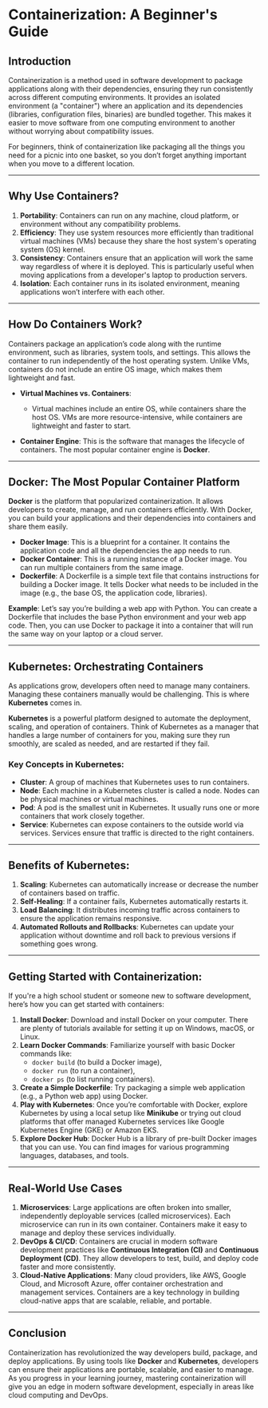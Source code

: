 # Containerization: A Beginner's Guide

## Introduction
Containerization is a method used in software development to package applications along with their dependencies, ensuring they run consistently across different computing environments. It provides an isolated environment (a "container") where an application and its dependencies (libraries, configuration files, binaries) are bundled together. This makes it easier to move software from one computing environment to another without worrying about compatibility issues.

For beginners, think of containerization like packaging all the things you need for a picnic into one basket, so you don’t forget anything important when you move to a different location.

---

## Why Use Containers?

1. **Portability**: Containers can run on any machine, cloud platform, or environment without any compatibility problems.
2. **Efficiency**: They use system resources more efficiently than traditional virtual machines (VMs) because they share the host system's operating system (OS) kernel.
3. **Consistency**: Containers ensure that an application will work the same way regardless of where it is deployed. This is particularly useful when moving applications from a developer's laptop to production servers.
4. **Isolation**: Each container runs in its isolated environment, meaning applications won’t interfere with each other.

---

## How Do Containers Work?

Containers package an application’s code along with the runtime environment, such as libraries, system tools, and settings. This allows the container to run independently of the host operating system. Unlike VMs, containers do not include an entire OS image, which makes them lightweight and fast.

- **Virtual Machines vs. Containers**: 
  - Virtual machines include an entire OS, while containers share the host OS. VMs are more resource-intensive, while containers are lightweight and faster to start.
  
- **Container Engine**: This is the software that manages the lifecycle of containers. The most popular container engine is **Docker**.

---

## Docker: The Most Popular Container Platform

**Docker** is the platform that popularized containerization. It allows developers to create, manage, and run containers efficiently. With Docker, you can build your applications and their dependencies into containers and share them easily.

- **Docker Image**: This is a blueprint for a container. It contains the application code and all the dependencies the app needs to run. 
- **Docker Container**: This is a running instance of a Docker image. You can run multiple containers from the same image.
- **Dockerfile**: A Dockerfile is a simple text file that contains instructions for building a Docker image. It tells Docker what needs to be included in the image (e.g., the base OS, the application code, libraries).

**Example**: Let’s say you’re building a web app with Python. You can create a Dockerfile that includes the base Python environment and your web app code. Then, you can use Docker to package it into a container that will run the same way on your laptop or a cloud server.

---

## Kubernetes: Orchestrating Containers

As applications grow, developers often need to manage many containers. Managing these containers manually would be challenging. This is where **Kubernetes** comes in.

**Kubernetes** is a powerful platform designed to automate the deployment, scaling, and operation of containers. Think of Kubernetes as a manager that handles a large number of containers for you, making sure they run smoothly, are scaled as needed, and are restarted if they fail.

### Key Concepts in Kubernetes:

- **Cluster**: A group of machines that Kubernetes uses to run containers.
- **Node**: Each machine in a Kubernetes cluster is called a node. Nodes can be physical machines or virtual machines.
- **Pod**: A pod is the smallest unit in Kubernetes. It usually runs one or more containers that work closely together.
- **Service**: Kubernetes can expose containers to the outside world via services. Services ensure that traffic is directed to the right containers.
 
---

## Benefits of Kubernetes:

1. **Scaling**: Kubernetes can automatically increase or decrease the number of containers based on traffic.
2. **Self-Healing**: If a container fails, Kubernetes automatically restarts it.
3. **Load Balancing**: It distributes incoming traffic across containers to ensure the application remains responsive.
4. **Automated Rollouts and Rollbacks**: Kubernetes can update your application without downtime and roll back to previous versions if something goes wrong.

---

## Getting Started with Containerization:

If you're a high school student or someone new to software development, here’s how you can get started with containers:

1. **Install Docker**: Download and install Docker on your computer. There are plenty of tutorials available for setting it up on Windows, macOS, or Linux.
2. **Learn Docker Commands**: Familiarize yourself with basic Docker commands like:
   - `docker build` (to build a Docker image),
   - `docker run` (to run a container),
   - `docker ps` (to list running containers).
3. **Create a Simple Dockerfile**: Try packaging a simple web application (e.g., a Python web app) using Docker.
4. **Play with Kubernetes**: Once you’re comfortable with Docker, explore Kubernetes by using a local setup like **Minikube** or trying out cloud platforms that offer managed Kubernetes services like Google Kubernetes Engine (GKE) or Amazon EKS.
5. **Explore Docker Hub**: Docker Hub is a library of pre-built Docker images that you can use. You can find images for various programming languages, databases, and tools.

---

## Real-World Use Cases

1. **Microservices**: Large applications are often broken into smaller, independently deployable services (called microservices). Each microservice can run in its own container. Containers make it easy to manage and deploy these services individually.
2. **DevOps & CI/CD**: Containers are crucial in modern software development practices like **Continuous Integration (CI)** and **Continuous Deployment (CD)**. They allow developers to test, build, and deploy code faster and more consistently.
3. **Cloud-Native Applications**: Many cloud providers, like AWS, Google Cloud, and Microsoft Azure, offer container orchestration and management services. Containers are a key technology in building cloud-native apps that are scalable, reliable, and portable.

---

## Conclusion

Containerization has revolutionized the way developers build, package, and deploy applications. By using tools like **Docker** and **Kubernetes**, developers can ensure their applications are portable, scalable, and easier to manage. As you progress in your learning journey, mastering containerization will give you an edge in modern software development, especially in areas like cloud computing and DevOps.
